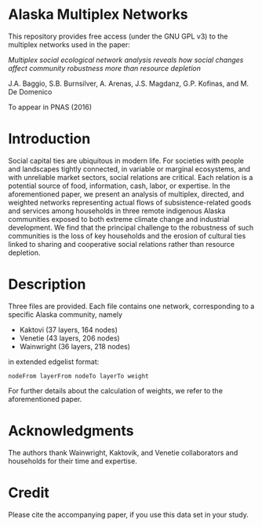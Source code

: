 # Alaska Multiplex Networks

This repository provides free access (under the GNU GPL v3) to the multiplex networks used in the paper:

*Multiplex social ecological network analysis reveals how social changes affect community robustness more than resource depletion*

J.A. Baggio, S.B. Burnsilver, A. Arenas, J.S. Magdanz, G.P. Kofinas, and M. De Domenico

To appear in PNAS (2016)

# Introduction

Social capital ties are ubiquitous in modern life. For societies with people and landscapes tightly connected, in variable or marginal ecosystems, and with unreliable market sectors, social relations are critical. Each relation is a potential source of food, information, cash, labor, or expertise. 
In the aforementioned paper, we present an analysis of multiplex, directed, and weighted networks representing actual flows of subsistence-related goods and services among households in three remote indigenous Alaska communities exposed to both extreme climate change and industrial development. We find that the principal challenge to the robustness of such communities is the loss of key households and the erosion of cultural ties linked to sharing and cooperative social relations rather than resource depletion.

# Description

Three files are provided. Each file contains one network, corresponding to a specific Alaska community, namely

* Kaktovi (37 layers, 164 nodes)
* Venetie (43 layers, 206 nodes)
* Wainwright (36 layers, 218 nodes)

in extended edgelist format:

    nodeFrom layerFrom nodeTo layerTo weight

For further details about the calculation of weights, we refer to the aforementioned paper.

# Acknowledgments

The authors thank Wainwright, Kaktovik, and Venetie collaborators and households for their time and expertise.

# Credit

Please cite the accompanying paper, if you use this data set in your study.
